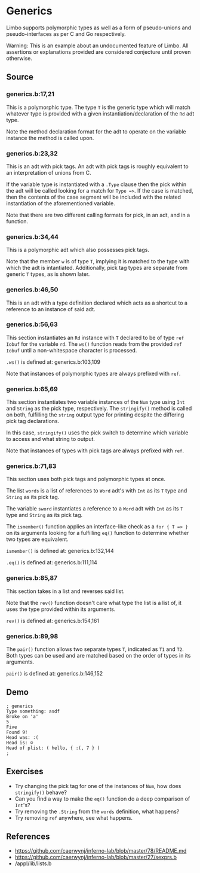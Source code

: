 # Generics

Limbo supports polymorphic types as well as a form of pseudo-unions and pseudo-interfaces as per C and Go respectively. 

Warning: This is an example about an undocumented feature of Limbo. All assertions or explanations provided are considered conjecture until proven otherwise. 

## Source

### generics.b:17,21

This is a polymorphic type. The type `T` is the generic type which will match whatever type is provided with a given instantiation/declaration of the `Rd` adt type. 

Note the method declaration format for the adt to operate on the variable instance the method is called upon. 

### generics.b:23,32

This is an adt with pick tags. An adt with pick tags is roughly equivalent to an interpretation of unions from C. 

If the variable type is instantiated with a `.Type` clause then the pick within the adt will be called looking for a match for `Type =>`. If the case is matched, then the contents of the case segment will be included with the related instantiation of the aforementioned variable. 

Note that there are two different calling formats for pick, in an adt, and in a function. 

### generics.b:34,44

This is a polymorphic adt which also possesses pick tags. 

Note that the member `w` is of type `T`, implying it is matched to the type with which the adt is intantiated. Additionally, pick tag types are separate from generic `T` types, as is shown later. 

### generics.b:46,50

This is an adt with a type definition declared which acts as a shortcut to a reference to an instance of said adt.

### generics.b:56,63

This section instantiates an `Rd` instance with `T` declared to be of type `ref Iobuf` for the variable `rd`. The `ws()` function reads from the provided `ref Iobuf` until a non-whitespace character is processed. 

`.ws()` is defined at: generics.b:103,109

Note that instances of polymorphic types are always prefixed with `ref`.

### generics.b:65,69

This section instantiates two variable instances of the `Num` type using `Int` and `String` as the pick type, respectively. The `stringify()` method is called on both, fulfilling the `string` output type for printing despite the differing pick tag declarations.

In this case, `stringify()` uses the pick switch to determine which variable to access and what string to output. 

Note that instances of types with pick tags are always prefixed with `ref`. 

### generics.b:71,83

This section uses both pick tags and polymorphic types at once.

The list `words` is a list of references to `Word` adt's with `Int` as its `T` type and `String` as its pick tag. 

The variable `sword` instantiates a reference to a `Word` adt with `Int` as its `T` type and `String` as its pick tag. 

The `ismember()` function applies an interface-like check as a `for { T => }` on its arguments looking for a fulfilling `eq()` function to determine whether two types are equivalent. 

`ismember()` is defined at: generics.b:132,144

`.eq()` is defined at: generics.b:111,114

### generics.b:85,87

This section takes in a list and reverses said list. 

Note that the `rev()` function doesn't care what type the list is a list of, it uses the type provided within its arguments. 

`rev()` is defined at: generics.b:154,161

### generics.b:89,98

The `pair()` function allows two separate types `T`, indicated as `T1` and `T2`. Both types can be used and are matched based on the order of types in its arguments. 

`pair()` is defined at: generics.b:146,152

## Demo

	; generics
	Type something: asdf
	Broke on 'a'
	5
	Five
	Found 9!
	Head was: :(
	Head is: ☺
	Head of plist: ( hello, { :(, 7 } )
	; 

## Exercises

- Try changing the pick tag for one of the instances of `Num`, how does `stringify()` behave?
- Can you find a way to make the `eq()` function do a deep comparison of `Int`'s?
- Try removing the `.String` from the `words` definition, what happens?
- Try removing `ref` anywhere, see what happens.

## References

- https://github.com/caerwynj/inferno-lab/blob/master/78/README.md
- https://github.com/caerwynj/inferno-lab/blob/master/27/sexprs.b
- /appl/lib/lists.b
